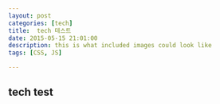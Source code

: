 ```yaml
---
layout: post
categories: [tech]
title:  tech 테스트
date: 2015-05-15 21:01:00
description: this is what included images could look like
tags: [CSS, JS]

---
```


## tech test 